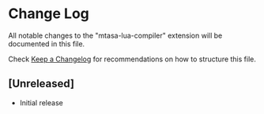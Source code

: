 # Change Log

All notable changes to the "mtasa-lua-compiler" extension will be documented in this file.

Check [Keep a Changelog](http://keepachangelog.com/) for recommendations on how to structure this file.

## [Unreleased]

- Initial release
